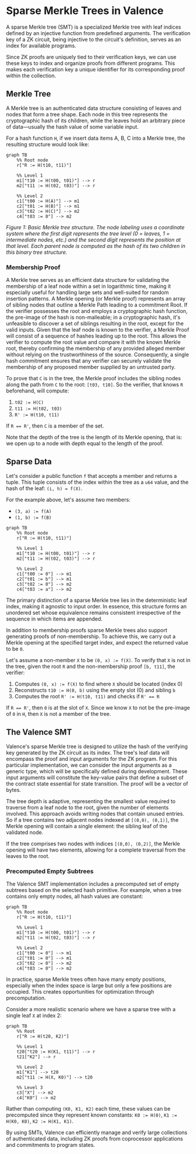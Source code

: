 # Sparse Merkle Trees in Valence

A sparse Merkle tree (SMT) is a specialized Merkle tree with leaf indices defined by an injective function from predefined arguments. The verification key of a ZK circuit, being injective to the circuit's definition, serves as an index for available programs.

Since ZK proofs are uniquely tied to their verification keys, we can use these keys to index and organize proofs from different programs. This makes each verification key a unique identifier for its corresponding proof within the collection.

## Merkle Tree

A Merkle tree is an authenticated data structure consisting of leaves and nodes that form a tree shape. Each node in this tree represents the cryptographic hash of its children, while the leaves hold an arbitrary piece of data—usually the hash value of some variable input.

For a hash function `H`, if we insert data items A, B, C into a Merkle tree, the resulting structure would look like:

```mermaid
graph TB
    %% Root node
    r["R := H(t10, t11)"]
    
    %% Level 1
    m1["t10 := H(t00, t01)"] --> r
    m2["t11 := H(t02, t03)"] --> r
    
    %% Level 2
    c1["t00 := H(A)"] --> m1
    c2["t01 := H(B)"] --> m1
    c3["t02 := H(C)"] --> m2
    c4["t03 := 0"] --> m2
```

*Figure 1: Basic Merkle tree structure. The node labeling uses a coordinate system where the first digit represents the tree level (0 = leaves, 1 = intermediate nodes, etc.) and the second digit represents the position at that level. Each parent node is computed as the hash of its two children in this binary tree structure.*

### Membership Proof

A Merkle tree serves as an efficient data structure for validating the membership of a leaf node within a set in logarithmic time, making it especially useful for handling large sets and well-suited for random insertion patterns. A Merkle opening (or Merkle proof) represents an array of sibling nodes that outline a Merkle Path leading to a commitment Root. If the verifier possesses the root and employs a cryptographic hash function, the pre-image of the hash is non-malleable; in a cryptographic hash, it's unfeasible to discover a set of siblings resulting in the root, except for the valid inputs. Given that the leaf node is known to the verifier, a Merkle Proof will consist of a sequence of hashes leading up to the root. This allows the verifier to compute the root value and compare it with the known Merkle root, thereby confirming the membership of any provided alleged member without relying on the trustworthiness of the source. Consequently, a single hash commitment ensures that any verifier can securely validate the membership of any proposed member supplied by an untrusted party.

To prove that `C` is in the tree, the Merkle proof includes the sibling nodes along the path from `C` to the root: `[t03, t10]`. So the verifier, that knows `R` beforehand, will compute:

1. `t02 := H(C)`
2. `t11 := H(t02, t03)`
3. `R' := H(t10, t11)`

If `R == R'`, then `C` is a member of the set.

Note that the depth of the tree is the length of its Merkle opening, that is: we open up to a node with depth equal to the length of the proof.

## Sparse Data

Let's consider a public function `f` that accepts a member and returns a tuple. This tuple consists of the index within the tree as a `u64` value, and the hash of the leaf: `(i, h) = f(X)`.

For the example above, let's assume two members:

- `(3, a) := f(A)`
- `(1, b) := f(B)`

```mermaid
graph TB
    %% Root node
    r["R := H(t10, t11)"]
    
    %% Level 1
    m1["t10 := H(t00, t01)"] --> r
    m2["t11 := H(t02, t03)"] --> r
    
    %% Level 2
    c1["t00 := 0"] --> m1
    c2["t01 := b"] --> m1
    c3["t02 := 0"] --> m2
    c4["t03 := a"] --> m2
```

The primary distinction of a sparse Merkle tree lies in the deterministic leaf index, making it agnostic to input order. In essence, this structure forms an unordered set whose equivalence remains consistent irrespective of the sequence in which items are appended.

In addition to membership proofs sparse Merkle trees also support generating proofs of non-membership. To achieve this, we carry out a Merkle opening at the specified target index, and expect the returned value to be `0`.

Let's assume a non-member `X` to be `(0, x) := f(X)`. To verify that `X` is not in the tree, given the root `R` and the non-membership proof `[b, t11]`, the verifier:

1. Computes `(0, x) := f(X)` to find where `X` should be located (index 0)
2. Reconstructs `t10 := H(0, b)` using the empty slot (0) and sibling `b`
3. Computes the root `R' := H(t10, t11)` and checks if `R' == R`

If `R == R'`, then `0` is at the slot of `X`. Since we know `X` to not be the pre-image of `0` in `H`, then `X` is not a member of the tree.

## The Valence SMT

Valence's sparse Merkle tree is designed to utilize the hash of the verifying key generated by the ZK circuit as its index. The tree's leaf data will encompass the proof and input arguments for the ZK program. For this particular implementation, we can consider the input arguments as a generic type, which will be specifically defined during development. These input arguments will constitute the key-value pairs that define a subset of the contract state essential for state transition. The proof will be a vector of bytes.

The tree depth is adaptive, representing the smallest value required to traverse from a leaf node to the root, given the number of elements involved. This approach avoids writing nodes that contain unused entries. So if a tree contains two adjacent nodes indexed at `[(0,0), (0,1)]`, the Merkle opening will contain a single element: the sibling leaf of the validated node.

If the tree comprises two nodes with indices `[(0,0), (0,2)]`, the Merkle opening will have two elements, allowing for a complete traversal from the leaves to the root.

### Precomputed Empty Subtrees

The Valence SMT implementation includes a precomputed set of empty subtrees based on the selected hash primitive. For example, when a tree contains only empty nodes, all hash values are constant:

```mermaid
graph TB
    %% Root node
    r["R := H(t10, t11)"]
    
    %% Level 1
    m1["t10 := H(t00, t01)"] --> r
    m2["t11 := H(t02, t03)"] --> r
    
    %% Level 2
    c1["t00 := 0"] --> m1
    c2["t01 := 0"] --> m1
    c3["t02 := 0"] --> m2
    c4["t03 := 0"] --> m2
```

In practice, sparse Merkle trees often have many empty positions, especially when the index space is large but only a few positions are occupied. This creates opportunities for optimization through precomputation.

Consider a more realistic scenario where we have a sparse tree with a single leaf `X` at index 2:

```mermaid
graph TB
    %% Root
    r["R := H(t20, K2)"]
    
    %% Level 1
    t20["t20 := H(K1, t11)"] --> r
    t21["K2"] --> r
    
    %% Level 2
    m1["K1"] --> t20
    m2["t11 := H(X, K0)"] --> t20
    
    %% Level 3
    c3["X"] --> m2
    c4["K0"] --> m2
```

Rather than computing `(K0, K1, K2)` each time, these values can be precomputed since they represent known constants: `K0 := H(0)`, `K1 := H(K0, K0)`, `K2 := H(K1, K1)`.

By using SMTs, Valence can efficiently manage and verify large collections of authenticated data, including ZK proofs from coprocessor applications and commitments to program states.